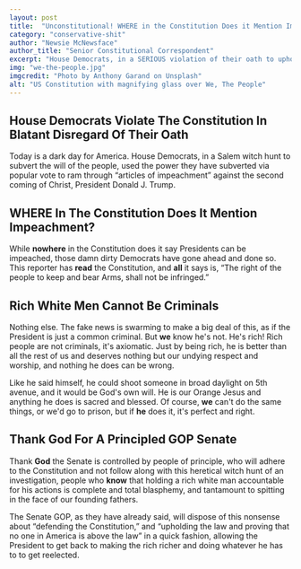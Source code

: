 ```yaml
---
layout: post
title:  "Unconstitutional! WHERE in the Constitution Does it Mention Impeachment?"
category: "conservative-shit"
author: "Newsie McNewsface"
author_title: "Senior Constitutional Correspondent"
excerpt: "House Democrats, in a SERIOUS violation of their oath to uphold the Constitution, have voted to impeach President Trump, even though the Constitution says NOTHING about impeaching a sitting President."
img: "we-the-people.jpg"
imgcredit: "Photo by Anthony Garand on Unsplash"
alt: "US Constitution with magnifying glass over We, The People"
---
```


## House Democrats Violate The Constitution In Blatant Disregard Of Their Oath

Today is a dark day for America. House Democrats, in a Salem witch hunt to subvert the will of the people, used the power they have subverted via popular vote to ram through &ldquo;articles of impeachment&rdquo; against the second coming of Christ, President Donald J. Trump.

## WHERE In The Constitution Does It Mention Impeachment?

While <b>nowhere</b> in the Constitution does it say Presidents can be impeached, those damn dirty Democrats have gone ahead and done so. This reporter has <b>read</b> the Constitution, and <b>all</b> it says is, &ldquo;The right of the people to keep and bear Arms, shall not be infringed.&rdquo;

## Rich White Men Cannot Be Criminals

Nothing else. The fake news is swarming to make a big deal of this, as if the President is just a common criminal. But <b>we</b> know he&apos;s not. He&apos;s rich! Rich people are not criminals, it&apos;s axiomatic. Just by being rich, he is better than all the rest of us and deserves nothing but our undying respect and worship, and nothing he does can be wrong.

Like he said himself, he could shoot someone in broad daylight on 5th avenue, and it would be God&apos;s own will. He is our Orange Jesus and anything he does is sacred and blessed. Of course, <b>we</b> can&apos;t do the same things, or we&apos;d go to prison, but if <b>he</b> does it, it&apos;s perfect and right.

## Thank God For A Principled GOP Senate

Thank <b>God</b> the Senate is controlled by people of principle, who will adhere to the Constitution and not follow along with this heretical witch hunt of an investigation, people who <b>know</b> that holding a rich white man accountable for his actions is complete and total blasphemy, and tantamount to spitting in the face of our founding fathers.

The Senate GOP, as they have already said, will dispose of this nonsense about &ldquo;defending the Constitution,&rdquo; and &ldquo;upholding the law and proving that no one in America is above the law&rdquo; in a quick fashion, allowing the President to get back to making the rich richer and doing whatever he has to to get reelected.
